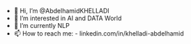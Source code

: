 - 👋 Hi, I’m @AbdelhamidKHELLADI
- 👀 I’m interested in AI and DATA World
- 🌱 I’m currently NLP
- 📫 How to reach me: - linkedin.com/in/khelladi-abdelhamid
                       
  

<!---
AbdelhamidKHELLADI/AbdelhamidKHELLADI is a ✨ special ✨ repository because its `README.md` (this file) appears on your GitHub profile.
You can click the Preview link to take a look at your changes.
--->
